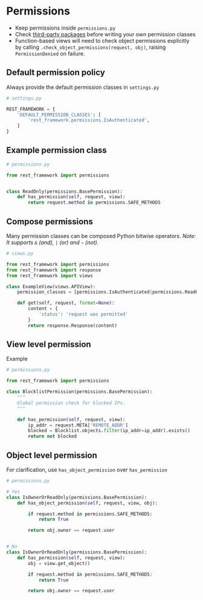 # Permissions

* Keep permissions inside `permissions.py`
* Check [third-party packages](https://www.django-rest-framework.org/api-guide/permissions/#third-party-packages) before writing your own permission classes
* Function-based views will need to check object permissions explicitly by calling `.check_object_permissions(request, obj)`, raising `PermissionDenied` on failure.

## Default permission policy

Always provide the default permission classes in `settings.py`

```python
# settings.py

REST_FRAMEWORK = {
    'DEFAULT_PERMISSION_CLASSES': [
        'rest_framework.permissions.IsAuthenticated',
    ]
}
```

## Example permission class

```python
# permissions.py

from rest_framework import permissions


class ReadOnly(permissions.BasePermission):
    def has_permission(self, request, view):
        return request.method in permissions.SAFE_METHODS

```

## Compose permissions

Many permission classes can be composed Python bitwise operators.
*Note: It supports `&` (and), `|` (or) and `~` (not).*

```python
# views.py

from rest_framework import permissions
from rest_framework import response
from rest_framework import views

class ExampleView(views.APIView):
    permission_classes = [permissions.IsAuthenticated|permissions.ReadOnly]

    def get(self, request, format=None):
        content = {
            'status': 'request was permitted'
        }
        return response.Response(content)

```

## View level permission

Example

```python
# permissions.py

from rest_framework import permissions

class BlocklistPermission(permissions.BasePermission):
    """
    Global permission check for blocked IPs.
    """

    def has_permission(self, request, view):
        ip_addr = request.META['REMOTE_ADDR']
        blocked = Blocklist.objects.filter(ip_addr=ip_addr).exists()
        return not blocked
```

## Object level permission

For clarification, use `has_object_permission` over `has_permission`

```python
# permissions.py

# Yes
class IsOwnerOrReadOnly(permissions.BasePermission):
    def has_object_permission(self, request, view, obj):

        if request.method in permissions.SAFE_METHODS:
            return True

        return obj.owner == request.user


# No
class IsOwnerOrReadOnly(permissions.BasePermission):
    def has_permission(self, request, view):
        obj = view.get_object()

        if request.method in permissions.SAFE_METHODS:
            return True

        return obj.owner == request.user

```
